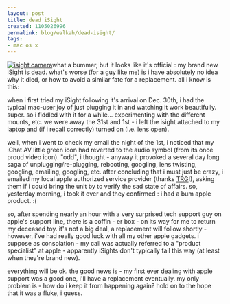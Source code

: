```yaml
---
layout: post
title: dead iSight
created: 1105026996
permalink: blog/walkah/dead-isight/
tags:
- mac os x
---
```

<p>
<a href="http://www.amazon.com/exec/obidos/tg/detail/-/B0002OZXG0/walkah-20"><img src="http://images.amazon.com/images/P/B0002OZXG0.01._SCTHUMBZZZ_.jpg" alt="isight camera" class="left" /></a>what a bummer, but it looks like it's official : my brand new iSight is dead. what's worse (for a guy like me) is i have absolutely no idea why it died, or how to avoid a similar fate for a replacement. all i know is this:
</p><p>
when i first tried my iSight following it's arrival on Dec. 30th, i had the typical mac-user joy of just plugging it in and watching it work beautifully. super. so i fiddled with it for a while... experimenting with the different mounts, etc. we were away the 31st and 1st  - i left the isight attached to my laptop and (if i recall correctly) turned on (i.e. lens open).
</p><p>
well, when i went to check my email the night of the 1st, i noticed that my iChat AV little green icon had reverted to the audio symbol (from its once proud video icon). "odd", i thought - anyway it provoked a several day long saga of unplugging/re-plugging, rebooting, googling, lens twisting, googling, emailing, googling, etc. after concluding that i must just be crazy, i emailed my local apple authorized service provider (thanks <a href="http://www.trgtech.com">TRG</a>!), asking them if i could bring the unit by to verify the sad state of affairs. so, yesterday morning, i took it over and they confirmed : i had a bum apple product. :(
</p><p>
so, after spending nearly an hour with a very surprised tech support guy on apple's support line, there is a coffin - er box - on its way for me to return my deceased toy. it's not a big deal, a replacement will follow shortly - however, i've had really good luck with all my other apple gadgets.  i suppose as consolation - my call was actually referred to a "product specialist" at apple - apparently iSights don't typically fail this way (at least when they're brand new).
</p><p>
everything will be ok. the good news is - my first ever dealing with apple support was a good one, i'll have a replacement eventually. my only problem is - how do i keep it from happening again? hold on to the hope that it was a fluke, i guess.
</p>
